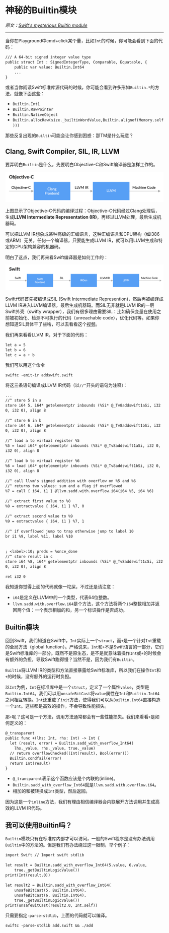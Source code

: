 # 神秘的Builtin模块

*原文：[Swift's mysterious Builtin module](http://ankit.im/swift/2016/01/12/swift-mysterious-builtin-module/)*

<hr/>

当你在Playground中cmd+click某个量，比如`Int`的时候，你可能会看到下面的代码：

```
/// A 64-bit signed integer value type
public struct Int : SignedIntegerType, Comparable, Equatable, {
    public var value: Builtin.Int64
    ...
}
```

或者当你阅读Swift标准库源代码的时候，你可能会看到许多形如`Builtin.*`的方法，就像下面这些：

* `Builtin.Int1`
* `Builtin.RawPointer`
* `Builtin.NativeObject`
* `Builtin.allocRaw(size._builtinWordValue,Builtin.alignof(Memory.self)))`

那些反复出现的`Builtin`可能会让你感到困惑：那TM是什么玩意？

## Clang, Swift Compiler, SIL, IR, LLVM

要弄明白`Builtin`是什么，先要明白Objective-C和Swift编译器是怎样工作的。

![How Objective-C compilers works](/assets/how_objc_compiler_works.png)

上图显示了Objective-C代码的编译过程：Objective-C代码经过Clang处理后，生成**LLVM Intermediate Representation (IR)**，再经过LLVM处理，最后生成机器码。

可以把LLVM IR想象成某种高级的汇编语言，这种汇编语言和CPU架构（如i386或ARM）无关。任何一个编译器，只要能生成LLVM IR，就可以用LLVM生成和特定的CPU架构兼容的机器码。

明白了这点，我们再来看Swift编译器是如何工作的：

![How Swift compilers works](/assets/how_swift_compiler_works.png)

Swift代码首先被编译成SIL (Swift Intermediate Represention)，然后再被编译成LLVM IR进入LLVM编译器，最后生成机器码。而SIL无非就是LLVM IR的一层Swift外壳（swifty wrapper），我们有很多理由需要SIL：比如确保变量在使用之前被初始化、检测不可执行的代码（unreachable code），优化代码等。如果你想知道SIL具体干了些啥，可以去看看这个[视频](https://www.youtube.com/watch?v=Ntj8ab-5cvE)。

我们再来看看LLVM IR，对于下面的代码：

```
let a = 5
let b = 6
let c = a + b
```

我们可以用这个命令

```
swiftc -emit-ir addswift.swift
```
将这三条语句编译成LLVM IR代码（以`//^`开头的语句为注释）：

```
...
//^ store 5 in a
store i64 5, i64* getelementptr inbounds (%Si* @_Tv8addswift1aSi, i32 0, i32 0), align 8
  
//^ store 6 in b
store i64 6, i64* getelementptr inbounds (%Si* @_Tv8addswift1bSi, i32 0, i32 0), align 8
  
//^ load a to virtual register %5
%5 = load i64* getelementptr inbounds (%Si* @_Tv8addswift1aSi, i32 0, i32 0), align 8

//^ load b to virtual register %6
%6 = load i64* getelementptr inbounds (%Si* @_Tv8addswift1bSi, i32 0, i32 0), align 8

//^ call llvm's signed addition with overflow on %5 and %6
//^ returns two values: sum and a flag if overflowed
%7 = call { i64, i1 } @llvm.sadd.with.overflow.i64(i64 %5, i64 %6)

//^ extract first value to %8
%8 = extractvalue { i64, i1 } %7, 0 
  
//^ extract second value to %9
%9 = extractvalue { i64, i1 } %7, 1

//^ if overflowed jump to trap otherwise jump to label 10  
br i1 %9, label %11, label %10
  

; <label>:10; preds = %once_done
//^ store result in c
store i64 %8, i64* getelementptr inbounds (%Si* @_Tv8addswift1cSi, i32 0, i32 0), align 8
  
ret i32 0
```

我知道你觉得上面的代码就像一坨屎，不过还是请注意：

* `i64`是定义在LLVM中的一个类型，代表64位整数。
* `llvm.sadd.with.overflow.i64`是个方法，这个方法将两个`i64`整数相加并返回两个值：一个表示相加的和，另一个标识操作是否成功。

## Builtin模块

回到Swift，我们知道在Swift中，`Int`实际上一个`struct`，而`+`是一个针对`Int`重载的全局方法（global function）。严格说来，`Int`和`+`不是Swift语言的一部分，它们是Swift标准库的一部分。既然不是原生态，是不是就意味着操作`Int`或`+`的时候会有额外的负担，导致Swift跑得慢？当然不是，因为我们有`Builtin`。

`Builtin`将LLVM IR的类型和方法直接暴露给Swift标准库，所以我们在操作`Int`和`+`的时候，没有额外的运行时负担。

以`Int`为例，`Int`在标准库中是一个`struct`，定义了一个属性`value`，类型是`Builtin.Int64`。我们可以用`unsafeBitCast`将`value`属性在`Int`和`Builtin.Int64`之间相互转换。`Int`还重载了`init`方法，使得我们可以从`Builtin.Int64`直接构造一个`Int`。这些都是高效的操作，不会导致性能损失。

那`+`呢？这可是一个方法，调用方法通常都会有一些性能损失。我们来看看`+`是如何定义的：

```
@_transparent
public func +(lhs: Int, rhs: Int) -> Int {
  let (result, error) = Builtin.sadd_with_overflow_Int64(
    lhs._value, rhs._value, true._value)
  // return overflowChecked((Int(result), Bool(error)))
  Builtin.condfail(error)
  return Int(result)
}
```

* `@_transparent`表示这个函数应该是个内联的(inline)。
* `Builtin.sadd_with_overflow_Int64`就是`llvm.sadd.with.overflow.i64`。
* 相加的和被转换成`Int`类型，然后返回。

因为这是一个`inline`方法，我们有理由相信编译器会内联展开方法调用并生成高效的LLVM IR代码。

## 我可以使用Builtin吗？

`Builtin`模块只有在标准库内部才可以访问，一般的Swift程序是没有办法调用`Builtin`中的方法的。但是我们有办法绕过这一限制，举个例子：

```
import Swift // Import swift stdlib

let result = Builtin.sadd_with_overflow_Int64(5.value, 6.value,
    true._getBuiltinLogicValue())
print(Int(result.0))

let result2 = Builtin.sadd_with_overflow_Int64(
    unsafeBitCast(5, Builtin.Int64), 
    unsafeBitCast(6, Builtin.Int64),
    true._getBuiltinLogicValue())
print(unsafeBitCast(result2.0, Int.self))
```

只需要指定`-parse-stdlib`，上面的代码就可以编译。

```
swiftc -parse-stdlib add.swift && ./add
```


